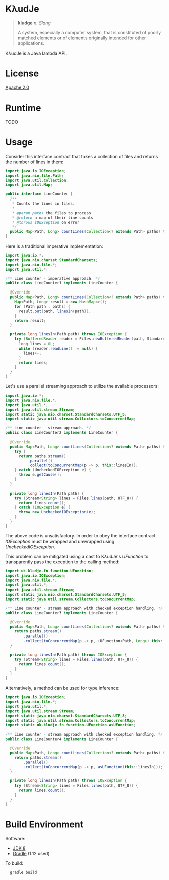 KλudJe
======

> __kludge__   _n. Slang_
> 
> A system, especially a computer system, that is constituted of poorly matched elements or of elements originally intended for other applications.

KλudJe is a Java lambda API.


License
=======

[Apache 2.0](https://github.com/mcdiae/kludje/blob/master/LICENSE)


Runtime
=======

TODO


Usage
=====

Consider this interface contract that takes a collection of files and returns the number of lines in them:

```java
import java.io.IOException;
import java.nio.file.Path;
import java.util.Collection;
import java.util.Map;

public interface LineCounter {
  /**
   * Counts the lines in files.
   *
   * @param paths the files to process
   * @return a map of their line counts
   * @throws IOException on error
   */
  public Map<Path, Long> countLines(Collection<? extends Path> paths) throws IOException;
}
```

Here is a traditional imperative implementation:

```java
import java.io.*;
import java.nio.charset.StandardCharsets;
import java.nio.file.*;
import java.util.*;

/** Line counter - imperative approach. */
public class LineCounter1 implements LineCounter {

  @Override
  public Map<Path, Long> countLines(Collection<? extends Path> paths) throws IOException {
    Map<Path, Long> result = new HashMap<>();
    for (Path path : paths) {
      result.put(path, linesIn(path));
    }
    return result;
  }

  private long linesIn(Path path) throws IOException {
    try (BufferedReader reader = Files.newBufferedReader(path, StandardCharsets.UTF_8)) {
      long lines = 0L;
      while (reader.readLine() != null) {
        lines++;
      }
      return lines;
    }
  }
}
```

Let's use a parallel streaming approach to utilize the available processors:

```java
import java.io.*;
import java.nio.file.*;
import java.util.*;
import java.util.stream.Stream;
import static java.nio.charset.StandardCharsets.UTF_8;
import static java.util.stream.Collectors.toConcurrentMap;

/** Line counter - stream approach. */
public class LineCounter2 implements LineCounter {

  @Override
  public Map<Path, Long> countLines(Collection<? extends Path> paths) throws IOException {
    try {
      return paths.stream()
          .parallel()
          .collect(toConcurrentMap(p -> p, this::linesIn));
    } catch (UncheckedIOException e) {
      throw e.getCause();
    }
  }

  private long linesIn(Path path) {
    try (Stream<String> lines = Files.lines(path, UTF_8)) {
      return lines.count();
    } catch (IOException e) {
      throw new UncheckedIOException(e);
    }
  }
}
```

The above code is unsatisfactory. In order to obey the interface contract _IOException_ must be wrapped and unwrapped using _UncheckedIOException_.

This problem can be mitigated using a cast to KλudJe's _UFunction_ to transparently pass the exception to the calling method:

```java
import uk.kludje.fn.function.UFunction;
import java.io.IOException;
import java.nio.file.*;
import java.util.*;
import java.util.stream.Stream;
import static java.nio.charset.StandardCharsets.UTF_8;
import static java.util.stream.Collectors.toConcurrentMap;

/** Line counter - stream approach with checked exception handling. */
public class LineCounter3 implements LineCounter {

  @Override
  public Map<Path, Long> countLines(Collection<? extends Path> paths) throws IOException {
    return paths.stream()
        .parallel()
        .collect(toConcurrentMap(p -> p, (UFunction<Path, Long>) this::linesIn));
  }

  private long linesIn(Path path) throws IOException {
    try (Stream<String> lines = Files.lines(path, UTF_8)) {
      return lines.count();
    }
  }
}
```

Alternatively, a method can be used for type inference:

```java
import java.io.IOException;
import java.nio.file.*;
import java.util.*;
import java.util.stream.Stream;
import static java.nio.charset.StandardCharsets.UTF_8;
import static java.util.stream.Collectors.toConcurrentMap;
import static uk.kludje.fn.function.UFunction.asUFunction;

/** Line counter - stream approach with checked exception handling. */
public class LineCounter4 implements LineCounter {

  @Override
  public Map<Path, Long> countLines(Collection<? extends Path> paths) throws IOException {
    return paths.stream()
        .parallel()
        .collect(toConcurrentMap(p -> p, asUFunction(this::linesIn)));
  }

  private long linesIn(Path path) throws IOException {
    try (Stream<String> lines = Files.lines(path, UTF_8)) {
      return lines.count();
    }
  }
}
```


Build Environment
=================

Software:

 - [JDK 8](https://jdk8.java.net/)
 - [Gradle](http://www.gradle.org/) (1.12 used)

To build:

```
  gradle build
```

